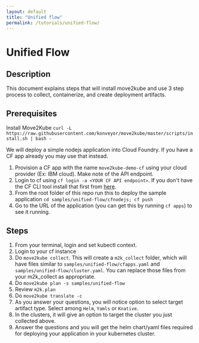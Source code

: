 ```yaml
---
layout: default
title: "Unified flow"
permalink: /tutorials/unified-flow/
---
```


# Unified Flow

## Description

This document explains steps that will install move2kube and use 3 step process to collect, containerize, and create deployment artifacts.

## Prerequisites

Install Move2Kube `curl -L https://raw.githubusercontent.com/konveyor/move2kube/master/scripts/install.sh | bash -`

We will deploy a simple nodejs application into Cloud Foundry. If you have a CF app already you may use that instead.

1. Provision a CF app with the name `move2kube-demo-cf` using your cloud provider (Ex: IBM cloud). Make note of the API endpoint.
2. Login to cf using `cf login -a <YOUR CF API endpoint>`. If you don't have the CF CLI tool install that first from [here](https://docs.cloudfoundry.org/cf-cli/install-go-cli.html).
3. From the root folder of this repo run this to deploy the sample application `cd samples/unified-flow/cfnodejs; cf push`
4. Go to the URL of the application (you can get this by running `cf apps`) to see it running.

## Steps

1. From your terminal, login and set kubectl context.
1. Login to your cf instance
1. Do `move2kube collect`. This will create a `m2k_collect` folder, which will have files similar to `samples/unified-flow/cfapps.yaml` and `samples/unified-flow/cluster.yaml`. You can replace those files from your m2k_collect as appropriate.
1. Do `move2kube plan -s samples/unified-flow`
1. Review `m2k.plan`
1. Do `move2kube translate -c`
1. As you answer your questions, you will notice option to select target artifact type. Select among `Helm`, `Yamls` or `Knative`.
1. In the clusters, it will give an option to target the cluster you just collected above.
1. Answer the questions and you will get the helm chart/yaml files required for deploying your application in your kubernetes cluster.
